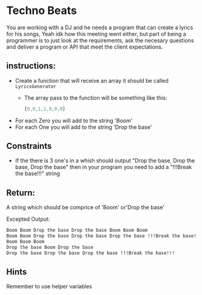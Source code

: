 # Techno Beats

You are working with a DJ and he needs a program that can create a lyrics for his songs, Yeah idk how this meeting went either, but part of being a programmer is to just look at the requirements, ask the necesary questions and deliver a program or API that meet the client expectations.


## instructions:

- Create a function that will receive an array it should be called `LyricsGenerator`
    - The array pass to the function will be something like this:

        ```javascript
        [0,0,1,1,0,0,0]
        ```
- For each Zero you will add to the string 'Boom'
- For each One you will add to the string  'Drop the base'


## Constraints
- If the there is 3 one's in a whish should output "Drop the base, Drop the base, Drop the base" then in your program you need to add a "!!!Break the base!!!" string


## Return:
A string which should be comprice of 'Boom' or'Drop the base'

Excepted Output:
```sh
Boom Boom Drop the base Drop the base Boom Boom Boom
Boom Boom Drop the base Drop the base Drop the base !!!Break the base!!! Boom Boom Boom
Boom Boom Boom
Drop the base Boom Drop the base
Drop the base Drop the base Drop the base !!!Break the base!!!
```

## Hints
Remember to use helper variables